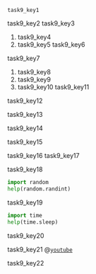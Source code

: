 ```ngMeta
task9_key1
```

task9_key2
task9_key3


1. task9_key4
2. task9_key5
task9_key6


task9_key7


1. task9_key8
2. task9_key9
3. task9_key10
task9_key11


task9_key12


task9_key13


task9_key14


task9_key15


task9_key16
task9_key17


task9_key18


```python
import random
help(random.randint)
```
task9_key19


```python
import time
help(time.sleep)
```
task9_key20


task9_key21
@[`youtube`](https://youtu.be/5FIPLIXWmtQ)

task9_key22
